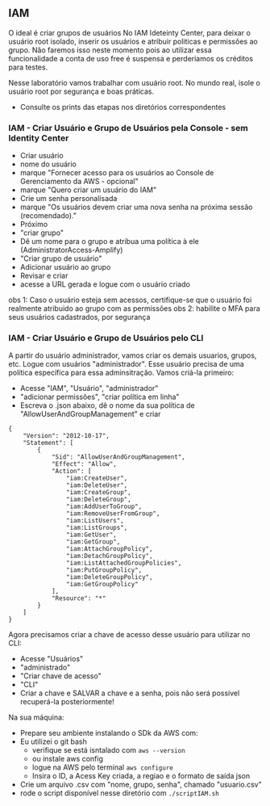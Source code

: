 ##  IAM
O ideal é criar grupos de usuários No IAM Ideteinty Center, para deixar o usuário root isolado, inserir os usuários e atribuir politicas e permissões ao grupo. Não faremos isso neste momento pois ao utilizar essa funcionalidade a conta de uso free é suspensa e perderiamos os créditos para testes.

Nesse laboratório vamos trabalhar com usuário root. No mundo real, isole o usuário root por segurança e boas práticas.

* Consulte os prints das etapas nos diretórios correspondentes 

### IAM - Criar Usuário e Grupo de Usuários pela Console - sem Identity Center
- Criar usuário
- nome do usuário
- marque "Fornecer acesso para os usuários ao Console de Gerenciamento da AWS - opcional"
- marque "Quero criar um usuário do IAM"
- Crie um senha personalisada
- marque "Os usuários devem criar uma nova senha na próxima sessão (recomendado)."
- Próximo
- "criar grupo"
- Dê um nome para o grupo e atribua uma política à ele (AdministratorAccess-Amplify)
- "Criar grupo de usuário"
- Adicionar usuário ao grupo
- Revisar e criar
- acesse a URL gerada e logue com o usuário criado

obs 1: Caso o usuário esteja sem acessos, certifique-se que o usuário foi realmente atribuido ao grupo com as permissões
obs 2: habilite o MFA para seus usuários cadastrados, por segurança

### IAM - Criar Usuário e Grupo de Usuários pelo CLI
A partir do usuário administrador, vamos criar os demais usuarios, grupos, etc. Logue com usuários "administrador".
Esse usuário precisa de uma política específica para essa adminsitração. Vamos criá-la primeiro:
- Acesse "IAM", "Usuário", "administrador"
- "adicionar permissões", "criar política em linha"
- Escreva o .json abaixo, dê o nome da sua política de "AllowUserAndGroupManagement" e criar
```
{
	"Version": "2012-10-17",
	"Statement": [
		{
			"Sid": "AllowUserAndGroupManagement",
			"Effect": "Allow",
			"Action": [
				"iam:CreateUser",
				"iam:DeleteUser",
				"iam:CreateGroup",
				"iam:DeleteGroup",
				"iam:AddUserToGroup",
				"iam:RemoveUserFromGroup",
				"iam:ListUsers",
				"iam:ListGroups",
				"iam:GetUser",
				"iam:GetGroup",
				"iam:AttachGroupPolicy",
				"iam:DetachGroupPolicy",
				"iam:ListAttachedGroupPolicies",
				"iam:PutGroupPolicy",
				"iam:DeleteGroupPolicy",
				"iam:GetGroupPolicy"
			],
			"Resource": "*"
		}
	]
}
```

Agora precisamos criar a chave de acesso desse usuário para utilizar no CLI:
- Acesse "Usuários" 
- "administrado"
- "Criar chave de acesso"
- "CLI"
- Criar a chave e SALVAR a chave e a senha, pois não será possivel recuperá-la posteriormente!

Na sua máquina:
- Prepare seu ambiente instalando o SDk da AWS com:
- Eu utilizei o git bash
    - verifique se está isntalado com `aws --version`
    - ou instale aws config
    - logue na AWS pelo terminal `aws configure`
    - Insira o ID, a Acess Key criada, a regiao e o formato de saída json
- Crie um arquivo .csv com "nome, grupo, senha", chamado "usuario.csv"
- rode o script disponível nesse diretório com `./scriptIAM.sh`

